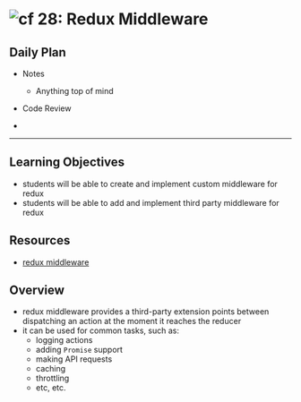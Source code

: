 ![cf](http://i.imgur.com/7v5ASc8.png) 28: Redux Middleware
===

## Daily Plan
* Notes
  - Anything top of mind

* Code Review
* 

----

## Learning Objectives
* students will be able to create and implement custom middleware for redux
* students will be able to add and implement third party middleware for redux

## Resources
* [redux middleware](http://redux.js.org/docs/advanced/Middleware.html)

## Overview
* redux middleware provides a third-party extension points between dispatching an action at the moment it reaches the reducer
* it can be used for common tasks, such as:
  * logging actions
  * adding `Promise` support
  * making API requests
  * caching
  * throttling
  * etc, etc.
